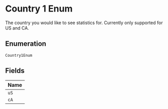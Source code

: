 
# Country 1 Enum

The country you would like to see statistics for. Currently only supported for US and CA.

## Enumeration

`Country1Enum`

## Fields

| Name |
|  --- |
| `uS` |
| `cA` |

